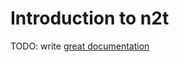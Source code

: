 # Introduction to n2t

TODO: write [great documentation](http://jacobian.org/writing/what-to-write/)
